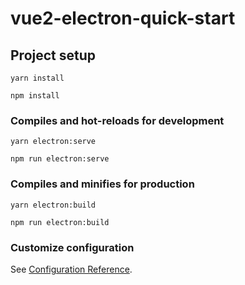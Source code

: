 # vue2-electron-quick-start

## Project setup
```
yarn install

npm install
```

### Compiles and hot-reloads for development
```
yarn electron:serve

npm run electron:serve
```

### Compiles and minifies for production
```
yarn electron:build

npm run electron:build
```

### Customize configuration
See [Configuration Reference](https://cli.vuejs.org/config/).
